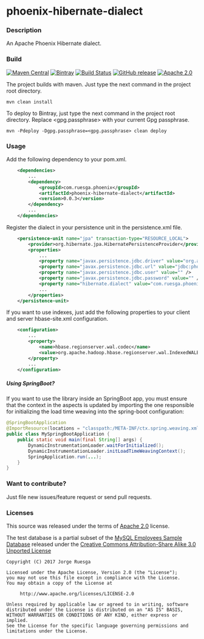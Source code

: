 phoenix-hibernate-dialect
=========================

### Description

An Apache Phoenix Hibernate dialect.

### Build


[![Maven Central](https://maven-badges.herokuapp.com/maven-central/com.ruesga.phoenix/phoenix-hibernate-dialect/badge.svg?style=flat)](http://search.maven.org/#search%7Cga%7C1%7Cg%3A%22com.ruesga.phoenix%22%20AND%20a%3A%22phoenix-hibernate-dialect%22) [![Bintray](https://img.shields.io/bintray/v/jruesga/maven/phoenix-hibernate-dialect.svg?maxAge=2592000)](https://bintray.com/jruesga/maven/phoenix-hibernate-dialect/_latestVersion) [![Build Status](https://travis-ci.org/jruesga/maven/phoenix-hibernate-dialect.svg?branch=master)](https://travis-ci.org/jruesga/maven/phoenix-hibernate-dialect/branches) [![GitHub release](https://img.shields.io/github/release/jruesga/maven/phoenix-hibernate-dialect.svg)](https://github.com/jruesga/maven/phoenix-hibernate-dialect/releases/latest) [![Apache 2.0](https://img.shields.io/github/license/jruesga/maven/phoenix-hibernate-dialect.svg)](http://www.apache.org/licenses/LICENSE-2.0)

The project builds with maven. Just type the next command in the project root directory.

    mvn clean install

To deploy to Bintray, just type the next command in the project root directory. Replace <gpg.passphrase>
with your current Gpg passphrase.

    mvn -Pdeploy -Dgpg.passphrase=<gpg.passphrase> clean deploy


### Usage

Add the following dependency to your pom.xml.

```xml
    <dependencies>
        ...
        <dependency>
            <groupId>com.ruesga.phoenix</groupId>
            <artifactId>phoenix-hibernate-dialect</artifactId>
            <version>0.0.3</version>
        </dependency>
        ...
    </dependencies>
```

Register the dialect in your persistence unit in the persistence.xml file.

```xml
    <persistence-unit name="jpa" transaction-type="RESOURCE_LOCAL">
        <provider>org.hibernate.jpa.HibernatePersistenceProvider</provider>
        <properties>
            ...
            <property name="javax.persistence.jdbc.driver" value="org.apache.phoenix.jdbc.PhoenixDriver" />
            <property name="javax.persistence.jdbc.url" value="jdbc:phoenix:<server:ip>:<path>" />
            <property name="javax.persistence.jdbc.user" value="" />
            <property name="javax.persistence.jdbc.password" value="" />
            <property name="hibernate.dialect" value="com.ruesga.phoenix.dialect.PhoenixDialect" />
            ...
        </properties>
    </persistence-unit>
```

If you want to use indexes, just add the following properties to your client and server
hbase-site.xml configuration.

```xml
    <configuration>
        ...
        <property>
            <name>hbase.regionserver.wal.codec</name>
            <value>org.apache.hadoop.hbase.regionserver.wal.IndexedWALEditCodec</value>
        </property>
        ...
    </configuration>
```

##### Using SpringBoot?

If you want to use the library inside an SpringBoot app, you must ensure that the context in the
aspects is updated by importing the one responsible for initializing the load time weaving into
the spring-boot configuration:

```java
@SpringBootApplication
@ImportResource(locations = "classpath:/META-INF/ctx.spring.weaving.xml")
public class MySpringBootApplication {
    public static void main(final String[] args) {
        DynamicInstrumentationLoader.waitForInitialized();
        DynamicInstrumentationLoader.initLoadTimeWeavingContext();
        SpringApplication.run(...);
    }
}
```

### Want to contribute?

Just file new issues/feature request or send pull requests.

### Licenses

This source was released under the terms of [Apache 2.0](http://www.apache.org/licenses/LICENSE-2.0.html) license.

The test database is a partial subset of the [MySQL Employees Sample Database](https://dev.mysql.com/doc/employee/en/)
released under the [Creative Commons Attribution-Share Alike 3.0 Unported License](http://creativecommons.org/licenses/by-sa/3.0/)


```
Copyright (C) 2017 Jorge Ruesga

Licensed under the Apache License, Version 2.0 (the "License");
you may not use this file except in compliance with the License.
You may obtain a copy of the License at

     http://www.apache.org/licenses/LICENSE-2.0

Unless required by applicable law or agreed to in writing, software
distributed under the License is distributed on an "AS IS" BASIS,
WITHOUT WARRANTIES OR CONDITIONS OF ANY KIND, either express or implied.
See the License for the specific language governing permissions and
limitations under the License.
```
